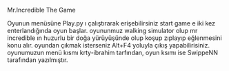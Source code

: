Mr.Incredible The Game

Oyunun menüsüne Play.py ı çalıştırarak erişebilirsiniz start game e iki kez enterlandığında oyun başlar.
oyununmuz walking simulator olup mr incredible ın huzurlu bir doğa yürüyüşünde olup koşup zıplayıp eğlenmesini konu alır.
oyundan çıkmak isterseniz Alt+F4 yoluyla çıkış yapabilirisiniz.
 oyunumuzun menü kısmı krty-ibrahim tarfından, oyun ksımı ise SwippeNN tarafından yazılmıştır.
